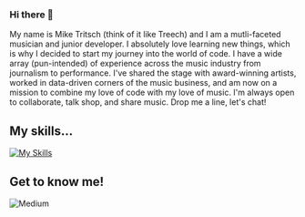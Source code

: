 ### Hi there 👋
My name is Mike Tritsch (think of it like Treech) and I am a mutli-faceted musician and junior developer. I absolutely love learning new things, which is why I decided to start my journey into the world of code. I have a wide array (pun-intended) of experience across the music industry from journalism to performance. I've shared the stage with award-winning artists, worked in data-driven corners of the music business, and am now on a mission to combine my love of code with my love of music. I'm always open to collaborate, talk shop, and share music. Drop me a line, let's chat!

## My skills...
[![My Skills](https://skillicons.dev/icons?i=js,html,css,bootstrap,express,mysql,nodejs&theme=light)](https://skillicons.dev)

## Get to know me!
![Medium](https://img.shields.io/badge/Medium-12100E?style=for-the-badge&logo=medium&logoColor=white)
<!--
**MikeTritsch/MikeTritsch** is a ✨ _special_ ✨ repository because its `README.md` (this file) appears on your GitHub profile.

Here are some ideas to get you started:

- 🔭 I’m currently working on ...
- 🌱 I’m currently learning ...
- 👯 I’m looking to collaborate on ...
- 🤔 I’m looking for help with ...
- 💬 Ask me about ...
- 📫 How to reach me: ...
- 😄 Pronouns: ...
- ⚡ Fun fact: ...
-->

